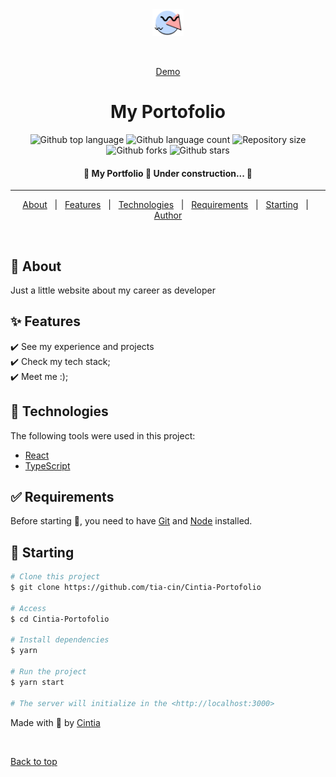 <div align="center" id="top"> 
  <img src="./public/logo.png" alt="My Portofolio" width=50/>

&#xa0;

<a href="https://cintia-arce-portofolio.netlify.app">Demo</a>

</div>

<h1 align="center">My Portofolio</h1>

<p align="center">
  <img alt="Github top language" src="https://img.shields.io/github/languages/top/tia-cin/Cintia-Portofolio?color=56BEB8">
  <img alt="Github language count" src="https://img.shields.io/github/languages/count/tia-cin/Cintia-Portofolio?color=56BEB8">
  <img alt="Repository size" src="https://img.shields.io/github/repo-size/tia-cin/Cintia-Portofolio?color=56BEB8">
  <img alt="Github forks" src="https://img.shields.io/github/forks/tia-cin/Cintia-Portofolio?color=56BEB8" />
  <img alt="Github stars" src="https://img.shields.io/github/stars/tia-cin/Cintia-Portofolio?color=56BEB8" />
</p>

<!-- Status -->

<h4 align="center">
	🚧  My Portfolio 🚀 Under construction...  🚧
</h4>

<hr>

<p align="center">
  <a href="#dart-about">About</a> &#xa0; | &#xa0; 
  <a href="#sparkles-features">Features</a> &#xa0; | &#xa0;
  <a href="#rocket-technologies">Technologies</a> &#xa0; | &#xa0;
  <a href="#white_check_mark-requirements">Requirements</a> &#xa0; | &#xa0;
  <a href="#checkered_flag-starting">Starting</a> &#xa0; | &#xa0;
  <a href="https://github.com/tia-cin" target="_blank">Author</a>
</p>

<br>

## :dart: About

Just a little website about my career as developer

## :sparkles: Features

:heavy_check_mark: See my experience and projects\
:heavy_check_mark: Check my tech stack;\
:heavy_check_mark: Meet me :);

## :rocket: Technologies

The following tools were used in this project:

- [React](https://pt-br.reactjs.org/)
- [TypeScript](https://www.typescriptlang.org/)

## :white_check_mark: Requirements

Before starting :checkered_flag:, you need to have [Git](https://git-scm.com) and [Node](https://nodejs.org/en/) installed.

## :checkered_flag: Starting

```bash
# Clone this project
$ git clone https://github.com/tia-cin/Cintia-Portofolio

# Access
$ cd Cintia-Portofolio

# Install dependencies
$ yarn

# Run the project
$ yarn start

# The server will initialize in the <http://localhost:3000>
```

Made with 💛 by <a href="https://github.com/tia-cin" target="_blank">Cintia</a>

&#xa0;

<a href="#top">Back to top</a>
